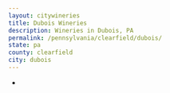 ```yaml
---
layout: citywineries
title: Dubois Wineries
description: Wineries in Dubois, PA
permalink: /pennsylvania/clearfield/dubois/
state: pa
county: clearfield
city: dubois
---
```

-
